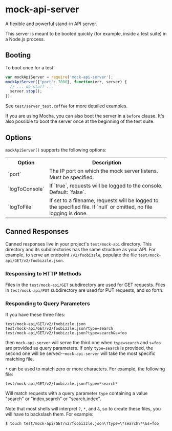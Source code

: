 mock-api-server
===============

A flexible and powerful stand-in API server.

This server is meant to be booted quickly (for example, inside a test suite)
in a Node.js process.

## Booting

To boot once for a test:

```javascript
var mockApiServer = require('mock-api-server');
mockApiServer({"port": 7000}, function(err, server) {
  // ... do stuff ...
  server.stop();
});
```

See `test/server_test.coffee` for more detailed examples.<!-- x_ -->

If you are using Mocha, you can also boot the server in a `before` clause.
It's also possible to boot the server once at the beginning of the test
suite.

## Options

`mockApiServer()` supports the following options:

<table>
<tr>
  <th>Option</th>
  <th>Description</th>
</tr>
<tr>
  <td>`port`</td>
  <td>The IP port on which the mock server listens.  Must be specified.</td>
</tr>
<tr>
  <td>`logToConsole`</td>
  <td>If `true`, requests will be logged to the console.  Default: `false`.</td>
</tr>
<tr>
  <td>`logToFile`</td>
  <td>If set to a filename, requests will be logged to the specified file.
  If `null` or omitted, no file logging is done.</td>
</tr>
</table>

## Canned Responses

Canned responses live in your project's `test/mock-api` directory.  This
directory and its subdirectories has the same structure as your API.  For
example, to serve an endpoint `/v2/foobizzle`, populate the file
`test/mock-api/GET/v2/foobizzle.json`.

### Responsing to HTTP Methods

Files in the `test/mock-api/GET` subdirectory are used for GET requests.  Files
in `test/mock-api/PUT` subdirectory are used for PUT requests, and so forth.

### Responding to Query Parameters

If you have these three files:

    test/mock-api/GET/v2/foobizzle.json
    test/mock-api/GET/v2/foobizzle.json?type=search
    test/mock-api/GET/v2/foobizzle.json?type=search&s=foo

then `mock-api-server` will serve the third one when `type=search` and `s=foo`
are provided as query parameters.  If only `type=search` is provided, the second
one will be served--`mock-api-server` will take the most specific matching file.

`*` can be used to match zero or more characters.  For example, the following
file:

    test/mock-api/GET/v2/foobizzle.json?type=*search*

Will match requests with a query parameter `type` containing a value "search"
or "index,search" or "search,index".

Note that most shells will interpret `?`, `*`, and `&`, so to create these
files, you will have to backslash them.  For example:

    $ touch test/mock-api/GET/v2/foobizzle.json\?type=\*search\*\&s=foo
